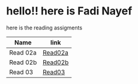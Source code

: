 # hello!! here is Fadi Nayef

here is the reading assigments 

| Name      | link     |
|-----------|----------|
| Read 02a|[Read02a](read02a.md) |       
| Read 02b |    [Read02b](read02b.md)      |
| Read 03 |  [Read03](read03.md)    | 

